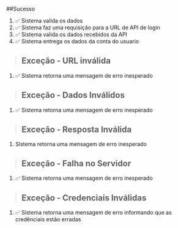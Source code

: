 ##Sucesso
1. ✅ Sistema valida os dados
2. ✅ Sistema faz uma requisição para a URL de API de login
3. ✅ Sistema valida os dados recebidos da API
4. ✅ Sistema entrega os dados da conta do usuario

>## Exceção - URL inválida
1. ✅ Sistema retorna uma mensagem de erro inesperado

>## Exceção - Dados Inválidos
1. ✅ Sistema retorna uma mensagem de erro inesperado

>## Exceção - Resposta Inválida
1. Sistema retorna uma mensagem de erro inesperado

>## Exceção - Falha no Servidor
1. ✅ Sistema retorna uma mensagem de erro inesperado

>## Exceção - Credenciais Inválidas
1. ✅ Sistema retorna uma mensagem de erro informando que as credênciais estão erradas